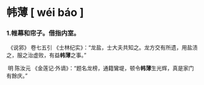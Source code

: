 # 帏薄    [ wéi báo ]

### 1.帷幕和帘子。借指内室。

​	《说郛》  卷七五引 《士林纪实》：“龙盐，士大夫共知之。龙方交有所遗，用盐渍之，服之治虚败，有益**帏薄**之事。”

​	明 陈汝元 《金莲记·外谪》：“题名龙榜，通籍鸞堤，顿令**帏薄**生光辉，真是家门有餘庆。”